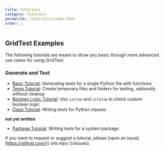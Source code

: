 ```yaml
---
title: Tutorials
category: Tutorials
permalink: /tutorials/index.html
order: 1
---
```


## GridTest Examples

The following tutorials are meant to show you basic through more advanced use cases for
using GridTest.

### Generate and Test

 - [Basic Tutorial](basic/): Generating tests for a single Python file with functions
 - [Temp Tutorial](temp/): Create temporary files and folders for testing, optionally without cleanup
 - [Boolean Logic Tutorial](boolean/): Use `istrue` and `isfalse` to check custom boolean logic
 - [Class Tutorial](class/): Writing tests for Python classes

**not yet written**

 - [Package Tutorial](): Writing tests for a system package

If you want to request or suggest a tutorial, please [open an issue](https://github.com/{{ site.repo }}/issues).

